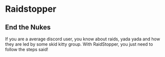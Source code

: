 # Raidstopper
## End the Nukes

If you are a average discord user, you know about raids, yada yada and how they are led by some skid kitty group. With RaidStopper, you just need to follow the steps said!
